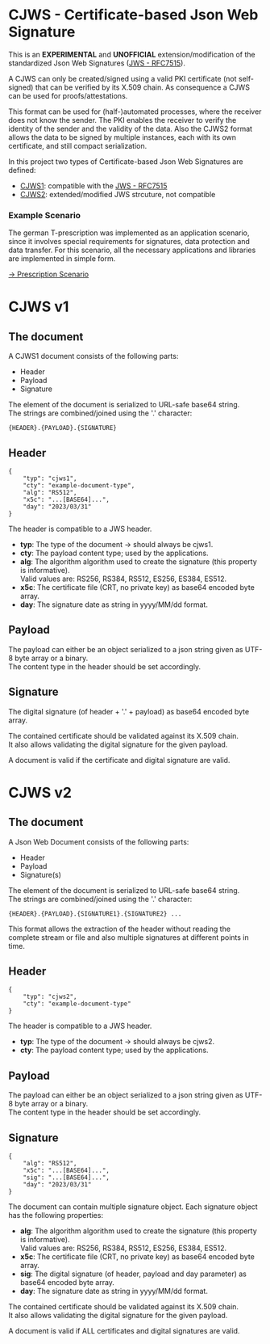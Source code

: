 # CJWS - Certificate-based Json Web Signature
This is an **EXPERIMENTAL** and **UNOFFICIAL** extension/modification of the standardized Json Web Signatures ([JWS - RFC7515](https://www.rfc-editor.org/rfc/rfc7515)).

A CJWS can only be created/signed using a valid PKI certificate (not self-signed) that can be verified by its X.509 chain.
As consequence a CJWS can be used for proofs/attestations.

This format can be used for (half-)automated processes, where the receiver does not know the sender. The PKI enables the receiver to verify the identity of the sender and the validity of the data.
Also the CJWS2 format allows the data to be signed by multiple instances, each with its own certificate, and still compact serialization.

In this project two types of Certificate-based Json Web Signatures are defined:
- [CJWS1](#cjws-v1): compatible with the [JWS - RFC7515](https://www.rfc-editor.org/rfc/rfc7515)
- [CJWS2](#cjws-v2): extended/modified JWS strcuture, not compatible

### Example Scenario

The german T-prescription was implemented as an application scenario, since it involves special requirements for signatures, data protection and data transfer. For this scenario, all the necessary applications and libraries are implemented in simple form.

[-> Prescription Scenario](CJWS/PrescriptionScenario)

# CJWS v1


## The document
A CJWS1 document consists of the following parts:
- Header
- Payload
- Signature

The element of the document is serialized to URL-safe base64 string. <br />
The strings are combined/joined using the '.' character:
~~~
{HEADER}.{PAYLOAD}.{SIGNATURE}
~~~

## Header
~~~
{
    "typ": "cjws1",
    "cty": "example-document-type",
    "alg": "RS512",
    "x5c": "...[BASE64]...",
    "day": "2023/03/31"
}
~~~
The header is compatible to a JWS header.

- **typ**: The type of the document -> should always be cjws1.
- **cty**: The payload content type; used by the applications.
- **alg**: The algorithm algorithm used to create the signature (this property is informative). <br />
Valid values are: RS256, RS384, RS512, ES256, ES384, ES512.
- **x5c**: The certificate file (CRT, no private key) as base64 encoded byte array.
- **day**: The signature date as string in yyyy/MM/dd format.

## Payload
The payload can either be an object serialized to a json string given as UTF-8 byte array or a binary.  <br />
The content type in the header should be set accordingly.

## Signature
The digital signature (of header + '.' + payload) as base64 encoded byte array.

The contained certificate should be validated against its X.509 chain. <br />
It also allows validating the digital signature for the given payload.

A document is valid if the certificate and digital signature are valid.


# CJWS v2

## The document
A Json Web Document consists of the following parts:
- Header
- Payload
- Signature(s)

The element of the document is serialized to URL-safe base64 string. <br />
The strings are combined/joined using the '.' character:
~~~
{HEADER}.{PAYLOAD}.{SIGNATURE1}.{SIGNATURE2} ...
~~~

This format allows the extraction of the header without reading the complete stream or file and also multiple signatures at different points in time.

## Header
~~~
{
    "typ": "cjws2",
    "cty": "example-document-type"
}
~~~
The header is compatible to a JWS header.

- **typ**: The type of the document -> should always be cjws2.
- **cty**: The payload content type; used by the applications.

## Payload
The payload can either be an object serialized to a json string given as UTF-8 byte array or a binary.  <br />
The content type in the header should be set accordingly.

## Signature
~~~
{
    "alg": "RS512",
    "x5c": "...[BASE64]...",
    "sig": "...[BASE64]...",
    "day": "2023/03/31"
}
~~~
The document can contain multiple signature object. Each signature object has the following properties:

- **alg**: The algorithm algorithm used to create the signature (this property is informative). <br />
Valid values are: RS256, RS384, RS512, ES256, ES384, ES512.
- **x5c**: The certificate file (CRT, no private key) as base64 encoded byte array.
- **sig**: The digital signature (of header, payload and day parameter) as base64 encoded byte array.
- **day**: The signature date as string in yyyy/MM/dd format.

The contained certificate should be validated against its X.509 chain. <br />
It also allows validating the digital signature for the given payload.

A document is valid if ALL certificates and digital signatures are valid.
